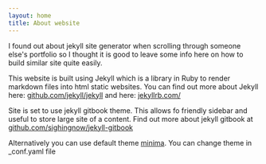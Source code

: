 ```yaml
---
layout: home
title: About website
---
```


I found out about jekyll site generator when scrolling through someone else's portfolio 
so I thought it is good to leave some info here on how to build similar site quite easily.

This website is built using Jekyll which is a library in Ruby to render 
markdown files into html static websites.
You can find out more about Jekyll here:
[github.com/jekyll/jekyll](https://github.com/jekyll/jekyll/)
 and here: [jekyllrb.com/](https://jekyllrb.com/)

Site is set to use jekyll gitbook theme. 
This allows fo friendly sidebar and useful to store large site of a content. 
Find out more about jekyll gitbook at [github.com/sighingnow/jekyll-gitbook](https://github.com/sighingnow/jekyll-gitbook)

Alternatively you can use default theme
[minima](https://github.com/jekyll/minima). 
You can change theme in _conf.yaml file

